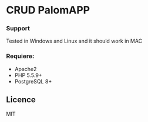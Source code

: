 #  CRUD PalomAPP


### Support
Tested in Windows and Linux and it should work in MAC

### Requiere:
- Apache2
- PHP 5.5.9+
- PostgreSQL 8+


## Licence

MIT



